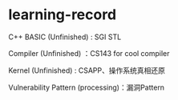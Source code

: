 # learning-record

C++ BASIC (Unfinished) : SGI STL

Compiler (Unfinished) ：CS143 for cool compiler

Kernel (Unfinished) : CSAPP、操作系统真相还原 

Vulnerability Pattern (processing)：漏洞Pattern


